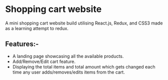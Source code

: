 # Shopping cart website

A mini shopping cart website build utilising React.js, Redux, and CSS3 made as a learning attempt to redux.

## Features:-

- A landing page showcasing all the available products.
- Add/Remove/Edit cart feature.
- Displaying the total items and total amount which gets changed each time any user adds/removes/edits items from the cart.
